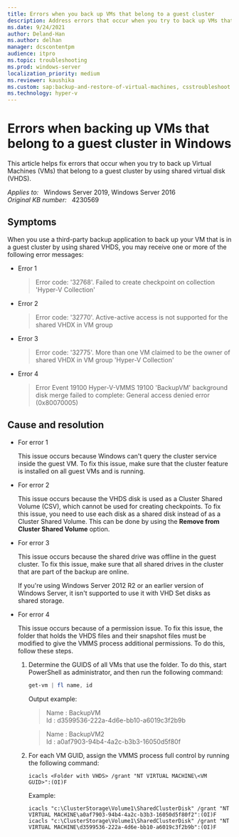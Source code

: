 ```yaml
---
title: Errors when you back up VMs that belong to a guest cluster
description: Address errors that occur when you try to back up VMs that belong to a guest cluster.
ms.date: 9/24/2021
author: Deland-Han
ms.author: delhan
manager: dcscontentpm
audience: itpro
ms.topic: troubleshooting
ms.prod: windows-server
localization_priority: medium
ms.reviewer: kaushika
ms.custom: sap:backup-and-restore-of-virtual-machines, csstroubleshoot
ms.technology: hyper-v
---
```

# Errors when backing up VMs that belong to a guest cluster in Windows

This article helps fix errors that occur when you try to back up Virtual Machines (VMs) that belong to a guest cluster by using shared virtual disk (VHDS).

_Applies to:_ &nbsp; Windows Server 2019, Windows Server 2016  
_Original KB number:_ &nbsp; 4230569

## Symptoms

When you use a third-party backup application to back up your VM that is in a guest cluster by using shared VHDS, you may receive one or more of the following error messages:

- Error 1

    > Error code: '32768'. Failed to create checkpoint on collection 'Hyper-V Collection'

- Error 2

    > Error code: '32770'. Active-active access is not supported for the shared VHDX in VM group

- Error 3

    > Error code: '32775'. More than one VM claimed to be the owner of shared VHDX in VM group 'Hyper-V Collection'

- Error 4

    > Error   Event 19100   Hyper-V-VMMS 19100    'BackupVM' background disk merge failed to complete: General access denied error (0x80070005)

## Cause and resolution

- For error 1

    This issue occurs because Windows can't query the cluster service inside the guest VM. To fix this issue, make sure that the cluster feature is installed on all guest VMs and is running.

- For error 2

    This issue occurs because the VHDS disk is used as a Cluster Shared Volume (CSV), which cannot be used for creating checkpoints. To fix this issue, you need to use each disk as a shared disk instead of as a Cluster Shared Volume. This can be done by using the **Remove from Cluster Shared Volume** option.

- For error 3

    This issue occurs because the shared drive was offline in the guest cluster. To fix this issue, make sure that all shared drives in the cluster that are part of the backup are online.

    If you're using Windows Server 2012 R2 or an earlier version of Windows Server, it isn't supported to use it with VHD Set disks as shared storage.

- For error 4

    This issue occurs because of a permission issue. To fix this issue, the folder that holds the VHDS files and their snapshot files must be modified to give the VMMS process additional permissions. To do this, follow these steps.

    1. Determine the GUIDS of all VMs that use the folder. To do this, start PowerShell as administrator, and then run the following command:

        ```powershell
        get-vm | fl name, id
        ```

        Output example:

        > Name : BackupVM  
        Id : d3599536-222a-4d6e-bb10-a6019c3f2b9b

        > Name : BackupVM2  
        Id : a0af7903-94b4-4a2c-b3b3-16050d5f80f

    2. For each VM GUID, assign the VMMS process full control by running the following command:

        ```console
        icacls <Folder with VHDS> /grant "NT VIRTUAL MACHINE\<VM GUID>":(OI)F
        ```

        Example:

        ```console
        icacls "c:\ClusterStorage\Volume1\SharedClusterDisk" /grant "NT VIRTUAL MACHINE\a0af7903-94b4-4a2c-b3b3-16050d5f80f2":(OI)F icacls "c:\ClusterStorage\Volume1\SharedClusterDisk" /grant "NT VIRTUAL MACHINE\d3599536-222a-4d6e-bb10-a6019c3f2b9b":(OI)F
        ```

